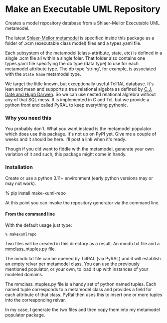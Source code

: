 # Make an Executable UML Repository

Creates a model repository database from a Shlaer-Mellor Executable UML metamodel.

The latest [Shlaer-Mellor metamodel](https://github.com/modelint/shlaer-mellor-metamodel/wiki) is specified inside this package as a folder of .xcm (executable class model) files and a types.yaml file.

Each subsystem of the metamodel (class-attribute, state, etc) is defined in a single .xcm file all within a single foler. That folder also contains one types.yaml file specifying the db type (data type) to use for each metamodel attribute type. The db type 'string', for example, is associated with the `State Name` metamodel type.

We target the little known, but exceptionally useful TclRAL database. It's lean and mean and supports a true relational algebra as defined by [C.J. Date and Hugh Darwen](https://github.com/modelint/shlaer-mellor-metamodel/wiki/Resources#ttm-databases-types-and-the-relational-model-the-third-manifesto-cj-date-hugh-darwen----links-to-the-actual-book-as-a-downloadable-pdf). So we can use nested relational algrebra without any of that SQL mess. It is implemented in C and Tcl, but we provide a python front end called PyRAL to keep everything pythonic.

### Why you need this

You probably don't. What you want instead is the metamodel populator which does use this package.
It's not up on PyPI yet. Give me a couple of weeks and it should be here. I'll post a link when it's ready.

Though if you did want to fiddle with the metamodel, generate your own variation of it and such, this package
might come in handy.

### Installation

Create or use a python 3.11+ environment (early python versions may or may not work).

% pip install make-xuml-repo

At this point you can invoke the repository generator via the command line.

#### From the command line

With the default usage just type:

    % makexumlrepo

Two files will be created in this directory as a result. An mmdb.txt file and a mmclass_ntuples.py file.

The mmdb.txt file can be opened by TclRAL (via PyRAL) and it will establish an empty relvar per
metamodel class. You can use the previously mentioned populator, or your own, to load it up with
instances of your modeled domains.

The mmclass_ntuples.py file is a handy set of python named tuples. Each named tuple corresponds to a
metamodel class and provides a field for each attribute of that class. PyRal then uses this to insert one or
more tuples into the corresponding relvar.

In my case, I generate the two files and then copy them into my metamodel populator package.
